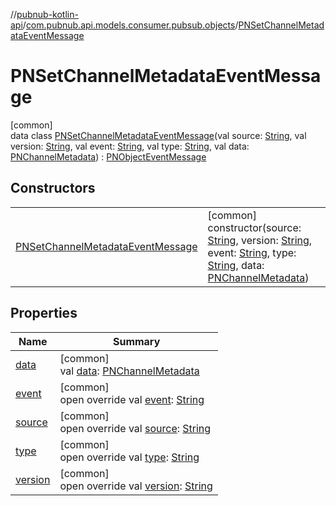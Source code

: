 //[pubnub-kotlin-api](../../../index.md)/[com.pubnub.api.models.consumer.pubsub.objects](../index.md)/[PNSetChannelMetadataEventMessage](index.md)

# PNSetChannelMetadataEventMessage

[common]\
data class [PNSetChannelMetadataEventMessage](index.md)(val source: [String](https://kotlinlang.org/api/core/kotlin-stdlib/kotlin/-string/index.html), val version: [String](https://kotlinlang.org/api/core/kotlin-stdlib/kotlin/-string/index.html), val event: [String](https://kotlinlang.org/api/core/kotlin-stdlib/kotlin/-string/index.html), val type: [String](https://kotlinlang.org/api/core/kotlin-stdlib/kotlin/-string/index.html), val data: [PNChannelMetadata](../../com.pubnub.api.models.consumer.objects.channel/-p-n-channel-metadata/index.md)) : [PNObjectEventMessage](../-p-n-object-event-message/index.md)

## Constructors

| | |
|---|---|
| [PNSetChannelMetadataEventMessage](-p-n-set-channel-metadata-event-message.md) | [common]<br>constructor(source: [String](https://kotlinlang.org/api/core/kotlin-stdlib/kotlin/-string/index.html), version: [String](https://kotlinlang.org/api/core/kotlin-stdlib/kotlin/-string/index.html), event: [String](https://kotlinlang.org/api/core/kotlin-stdlib/kotlin/-string/index.html), type: [String](https://kotlinlang.org/api/core/kotlin-stdlib/kotlin/-string/index.html), data: [PNChannelMetadata](../../com.pubnub.api.models.consumer.objects.channel/-p-n-channel-metadata/index.md)) |

## Properties

| Name | Summary |
|---|---|
| [data](data.md) | [common]<br>val [data](data.md): [PNChannelMetadata](../../com.pubnub.api.models.consumer.objects.channel/-p-n-channel-metadata/index.md) |
| [event](event.md) | [common]<br>open override val [event](event.md): [String](https://kotlinlang.org/api/core/kotlin-stdlib/kotlin/-string/index.html) |
| [source](source.md) | [common]<br>open override val [source](source.md): [String](https://kotlinlang.org/api/core/kotlin-stdlib/kotlin/-string/index.html) |
| [type](type.md) | [common]<br>open override val [type](type.md): [String](https://kotlinlang.org/api/core/kotlin-stdlib/kotlin/-string/index.html) |
| [version](version.md) | [common]<br>open override val [version](version.md): [String](https://kotlinlang.org/api/core/kotlin-stdlib/kotlin/-string/index.html) |
